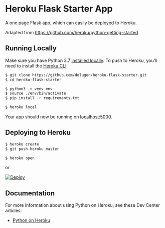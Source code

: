 # Heroku Flask Starter App

A one page Flask app, which can easily be deployed to Heroku.

Adapted from https://github.com/heroku/python-getting-started

## Running Locally

Make sure you have Python 3.7 [installed locally](http://install.python-guide.org). To push to Heroku, you'll need to install the [Heroku CLI](https://devcenter.heroku.com/articles/heroku-cli).

```sh
$ git clone https://github.com/dolugen/heroku-flask-starter.git
$ cd heroku-flask-starter

$ python3 -m venv env
$ source ./env/bin/activate
$ pip install -r requirements.txt

$ heroku local
```

Your app should now be running on [localhost:5000](http://localhost:5000/).

## Deploying to Heroku

```sh
$ heroku create
$ git push heroku master

$ heroku open
```
or

[![Deploy](https://www.herokucdn.com/deploy/button.svg)](https://heroku.com/deploy)

## Documentation

For more information about using Python on Heroku, see these Dev Center articles:

- [Python on Heroku](https://devcenter.heroku.com/categories/python)
